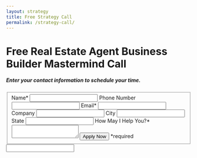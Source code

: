 ```yaml
---
layout: strategy
title: Free Strategy Call
permalink: /strategy-call/
---
```


<div class="recruiting-page">
<!--
<h1 class="join-us">Free Real Estate Agent Business Builder Mastermind Call</h1>
<h5 class="join-us-subtitle">Are you a motivated real estate agent wanting to build a profitable real estate career in Charleston and the surrounding areas?</h5>
<p>Dear Future Top Agent:</p>

<p>Would you like a business plan and blueprint that can help you get on a production fast track?</p>

<p>Could you benefit from a proven Top Agent Blueprint?</p>

<p>As you likely know, I have a passion for developing top producers. More of my agents are in the Top 10 Agent in the market than any other company. And, we have more agents in the Top 50 than any other company.</p>

<p>The key to growing a profitable career in real estate is to follow proven strategies. We provide the resources, systems, support and coaching to get you to the top.</p>

<p>I would be happy to meet with you and have a one-on- one conversation to help you design a business plan that will give you direction. Most agents have no idea how to get started on a growth plan so we will discuss a plan that fits your personality and helps you reach your goals sooner than later. </p>

<p><strong>Selling real estate in Myrtle Beach can sometimes have its challenges.</strong></p>

<p>Let’s mastermind together and make sure that you are on the path to building a career worth having.</p>

<p>My mission is to provide support that will help you sell more homes and help you reach your financial goals.</p>

<p>In our meeting, I will learn more about what you are looking to accomplish and can make suggestions.  I will offer insight on how you can get there.</p>

<p>When we are done, you will have a plan of action in place to build your Myrtle Beach real estate career.</p>

<p>Our agent plans are designed to help you earn consistent commission and reward you with the freedom of having your own business.</p>

<hr>
<div class="qanda">
<p class="section-title">Listen to what some agents say about working with me…</p>

<p><span class="quote">I found Greg through searching on YouTube and listening to his Level Up Podcast. I was so inspired that I called him and asked to join his company. I actually lived in Minnesota at the time but decided if I were going to be in real estate than it has to be with him. In my first 10 days of being licensed, I listed 5 properties.</span><br>
<span class="author">Jason Wang</span></p>

<p><span class="quote">I joined forces with Greg years ago after a lengthy career in corporate America. My first year licensed yielded 40 closed deals, more time with my family and the beginning of a great career. Now I do over 150+ per year and have now partnered with Greg in developing agents and building new offices.</span><br>
<span class="author">Brendon Payne</span></p>

<p><span class="quote">I closed 40 deals my first year. 85 deals my second year. 185 deals my third year. All I did was follow Greg’s system.</span><br>
<span class="author">Kevin Mills</span></p>

<p><span class="quote">Greg and I met prior to finishing college. I got licensed, learned scripts and focused on executing the training and resources that are provided. Thanks to these resources, I average over 100 deals per year, am building a team and don’t have to work nights or weekends.</span><br>
<span class="author">Mitch Gainforth</span></p>

<p><span class="quote">Before I started in real estate I researched it extensively.  I looked at a lot of material especially in the area of generating. I looked at all the big time Coaching programs and after all my research I knew I had to go with Greg. Greg’s insight and understanding of the business and most importantly how to generate is unmatched.  Period. I listened to everything he had to say.  Watched every video he did and used the process he not only recommends but used himself successfully for years.
I’m so glad I did it without being tainted by other “easier get rich quick” schemes. I did 41 deals my first full year. 71 deals my second year and now on to do between 125-150 deals this year.  That because I learned Greg’s system and know how to generate. Once you learn that then you can scale as big as you want. I highly, highly recommend following Greg. No question.</span><br>
<span class="author">Abe Safa</span></p>
</div>
<hr>

<p><strong>Why am I willing to meet with No Obligation?</strong></p>

<p>I have been coaching real estate agents for over 15 years and I enjoy the process of helping others become top producers.</p>

<p>I am hoping to help you and through the process, you may like something you hear about my company and like to learn more. Of course, that may not happen and that is fine with me because that is not the intent of the conversation.</p>

<p>If you feel this will help, you owe it to yourself to learn as much as you can.</p>

<p><strong>Go ahead and request the free one-on-one business strategy meeting with me.</strong></p>

<p>We can meet at a Starbucks or anywhere you feel is best. If you feel more comfortable chatting on the phone then we can do that also.</p>

<p>Furthermore, in order to make our meeting more productive, I will email you a simple questionnaire to fill out so I can better advise you on business building strategies.</p>

<p>I look forward to helping your grow your business.</p> -->

<h1 class="join-us">Free Real Estate Agent Business Builder Mastermind Call</h1>
<h5 class="join-us-subtitle">Enter your contact information to schedule your time.</h5>

<form method="post" class="home-value cta-forms" action="https://formspree.io/{{site.data.settings.client.email}}" onsubmit="return setReturn()">
					<fieldset>
						<label for="name">Name*</label> <input type="text" required="" name="name" />
						<label for="phone">Phone Number </label> <input type="tel" name="phone" />
						 <label for="email">Email*</label> <input type="text" name="email" required="" />
						 <label for="company">Company </label> <input type="text" name="company" />
						<label for="city">City </label> <input type="text" name="city" />
						<label for="state">State </label> <input type="text" name="state" />
						<label for="message">How May I Help You?* </label><textarea name="message" required=""></textarea>
						<input class="submit light-light" type="submit" value="Apply Now" name="submitrecruitingForm" /> <span class="asterisk">*required</span></fieldset>
					<div class="hidden"><input type="hidden" value="{{site.data.settings.client.email}}" name="_to" /> <input type="hidden" value="Recruiting Contact Request Message From Your Vyral Careers and Training Video Blog" name="_subject" /> <input type="text" name="_gotcha" /></div>
				</form>
</div>
